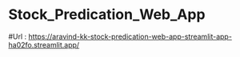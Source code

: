 # Stock_Predication_Web_App
#Url : https://aravind-kk-stock-predication-web-app-streamlit-app-ha02fo.streamlit.app/
